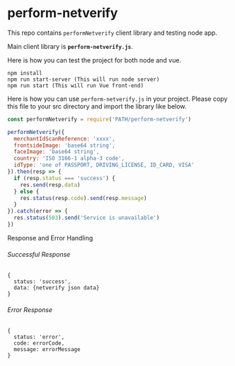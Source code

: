 # perform-netverify

This repo contains `performNetverify` client library and testing node app.

Main client library is **`perform-netverify.js`**.

Here is how you can test the project for both node and vue.

```
npm install
npm run start-server (This will run node server)
npm run start (This will run Vue front-end)
```

Here is how you can use `perform-netverify.js` in your project.
Please copy this file to your src directory and import the library like below.

```js
const performNetverify = require('PATH/perform-netverify')

performNetverify({
  merchantIdScanReference: 'xxxx',
  frontsideImage: 'base64 string',
  faceImage: 'base64 string',
  country: 'ISO 3166-1 alpha-3 code',
  idType: 'one of PASSPORT, DRIVING_LICENSE, ID_CARD, VISA'
}).then(resp => {
  if (resp.status === 'success') {
    res.send(resp.data)
  } else {
    res.status(resp.code).send(resp.message)
  }
}).catch(error => {
  res.status(503).send('Service is unavailable')
})
```

Response and Error Handling

###### Successful Response
```
{
  status: 'success',
  data: {netverify json data}
}
```

###### Error Response
```
{
  status: 'error',
  code: errorCode,
  message: errorMessage
}
```
